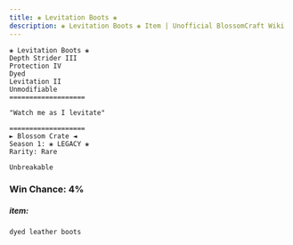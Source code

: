 ```yaml
---
title: ❀ Levitation Boots ❀
description: ❀ Levitation Boots ❀ Item | Unofficial BlossomCraft Wiki
---
```

```
❀ Levitation Boots ❀
Depth Strider III
Protection IV
Dyed
Levitation II
Unmodifiable
===================

"Watch me as I levitate"

===================
► Blossom Crate ◄
Season 1: ❀ LEGACY ❀
Rarity: Rare

Unbreakable
```
### Win Chance: 4%

##### item:
`dyed leather boots`